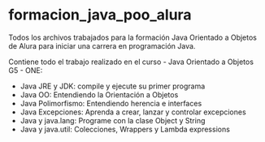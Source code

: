 # formacion_java_poo_alura
Todos los archivos trabajados para la formación Java Orientado a Objetos de Alura para iniciar una carrera en programación Java.

Contiene todo el trabajo realizado en el curso - Java Orientado a Objetos G5 - ONE:

* Java JRE y JDK: compile y ejecute su primer programa
* Java OO: Entendiendo la Orientación a Objetos
* Java Polimorfismo: Entendiendo herencia e interfaces
* Java Excepciones: Aprenda a crear, lanzar y controlar excepciones
* Java y java.lang: Programe con la clase Object y String
* Java y java.util: Colecciones, Wrappers y Lambda expressions
